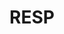 ---
title: "RESP"
description: "Une description de notre entreprise"
layout: resp
keywords: "service keywords"
slug: "resp"
img: "service3.jpg"
heading: "About RESP"
# SERVICES
service1: "What is an RESP?"
service1_desc: "A registered education savings plan (RESP) is a savings vehicle that allows subscribers such as parents, grandparents, friends and other family members to save for the post-secondary education of a child or other beneficiaries. Today's job market demands higher education and specialized skills. An RESP is a great way to proactively save for your child's education so that when you are ready to start it, you can help them finance it.
<br></br>
Your RESP is registered with the Canada Revenue Agency. Although your contributions are not deductible from taxable income, they continue to accumulate tax free until your child or other beneficiaries need the funds. RESPs offer an additional feature that sets them apart from other registered accounts and other portfolios in the form of government grants."

service2: "How can an RESP help you save?"

service2_desc: "Opening an RESP can help you save for your child's education, but that's not all. Here are some other benefits you get when you open an RESP:
<ul>
<li><strong>Government grants</strong> - You get government grants like the Canada Education Savings Grant (CESG) and provincial grants (depending on where you live) that are not available in a registered retirement savings plan (RESP) or a tax-free savings account (TFSA).</li>
<li><strong>Tax-deferred growth</strong> - You can earn tax-deferred income. This income may be taxable at the hands of your child who, because he is a student, will pay little or no tax.</li>
<li><strong>Peace of mind</strong> - You can rest assured that when your child is ready for post-secondary education, you will be able to help them finance it.</li>
</ul>"

service3: "Getting an education gives you a head start"

service3_desc: "More than ever, the Canadian and global labor markets demand bachelor's degrees and specialized skills at the post-secondary level. <br> </br>
Check the following facts:
<ul>
<li>In 2018, tuition fees increased by 3.3 percent on average across Canada to total $ 6,838 per year. The increase was faster than inflation at 2.24 per cent - and some provinces saw even sharper increases.</li>
<li>According to a 2017 Ipsos survey, more than 75% of Canadian graduates under the age of 40 say they regret having taken on student debt. Statistics Canada data shows that the average university graduate is accumulating $ 26,000 in debt by the end of their studies.</li>
</ul>
At the same time, the cost of education continues to skyrocket. Find out what it will cost in the future to send your kids to college or university when the time is right for them to go to school."

# FAQ
question1: "Question 1: Lorem ipsum dolor sit amet, consectetur adipiscing elit."
answer1: "Lorem ipsum dolor sit amet, consectetur adipiscing elit. Aenean rutrum purus sit amet consectetur consequat. Vestibulum pharetra tellus lacus, et ultrices urna scelerisque ut. Class aptent taciti sociosqu ad litora torquent per conubia nostra, per inceptos himenaeos. Phasellus vestibulum enim vitae erat imperdiet semper. "

question2: "Question 2: Lorem ipsum dolor sit amet, consectetur adipiscing elit."
answer2: "Lorem ipsum dolor sit amet, consectetur adipiscing elit. Aenean rutrum purus sit amet consectetur consequat. Vestibulum pharetra tellus lacus, et ultrices urna scelerisque ut. Class aptent taciti sociosqu ad litora torquent per conubia nostra, per inceptos himenaeos. Phasellus vestibulum enim vitae erat imperdiet semper. "

question3: "Question 3: Lorem ipsum dolor sit amet, consectetur adipiscing elit."
answer3: "Lorem ipsum dolor sit amet, consectetur adipiscing elit. Aenean rutrum purus sit amet consectetur consequat. Vestibulum pharetra tellus lacus, et ultrices urna scelerisque ut. Class aptent taciti sociosqu ad litora torquent per conubia nostra, per inceptos himenaeos. Phasellus vestibulum enim vitae erat imperdiet semper. "
---